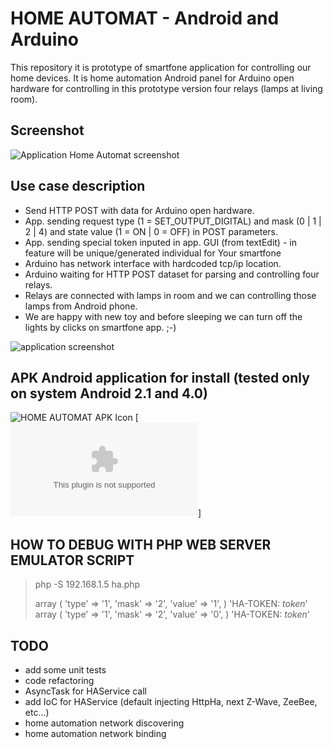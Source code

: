 HOME AUTOMAT - Android and Arduino
==================================

This repository it is prototype of smartfone application for controlling our home devices.
It is home automation Android panel for Arduino open hardware for controlling in this prototype version four relays (lamps at living room).

Screenshot
-----------
![Application Home Automat screenshot](https://raw.github.com/bieli/home_automat__android_and_arduino/master/assets/home-automat.v0.4.png)

Use case description
--------------------

 * Send HTTP POST with data for Arduino open hardware.
 * App. sending request type (1 = SET_OUTPUT_DIGITAL) and mask (0 | 1 | 2 | 4) and state value (1 = ON | 0 = OFF) in POST parameters.
 * App. sending special token inputed in app. GUI (from textEdit) - in feature will be unique/generated individual for Your smartfone
 * Arduino has network interface with hardcoded tcp/ip location.
 * Arduino waiting for HTTP POST dataset for parsing and controlling four relays.
 * Relays are connected with lamps in room and we can controlling those lamps from Android phone.
 * We are happy with new toy and before sleeping we can turn off the lights by clicks on smartfone app. ;-)

![application screenshot](https://raw.github.com/bieli/home_automat__android_and_arduino/master/assets/home-automat.2.png)

APK Android application for install (tested only on system Android 2.1 and 4.0)
-----------
![HOME AUTOMAT APK Icon](https://raw.github.com/bieli/home_automat__android_and_arduino/master/res/drawable-xhdpi/ic_launcher.png)
[![Install by click - HomeAutomation.apk](https://github.com/bieli/home_automat__android_and_arduino/raw/master/bin/HA.apk)]


HOW TO DEBUG WITH PHP WEB SERVER EMULATOR SCRIPT
------------------------------------------------
> php -S 192.168.1.5 ha.php 
> 
> array (
>   'type' => '1',
>   'mask' => '2',
>   'value' => '1',
> )
> 'HA-TOKEN: _token_'
> array (
>   'type' => '1',
>   'mask' => '2',
>   'value' => '0',
> )
> 'HA-TOKEN: _token_'




TODO
----
 * add some unit tests
 * code refactoring
  * AsyncTask for HAService call
  * add IoC for HAService (default injecting HttpHa, next Z-Wave, ZeeBee, etc...)
 * home automation network discovering
 * home automation network binding
  
